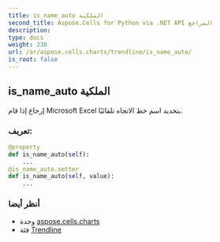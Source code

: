```yaml
---
title: is_name_auto الملكية
second_title: Aspose.Cells for Python via .NET API المراجع
description:
type: docs
weight: 230
url: /ar/aspose.cells.charts/trendline/is_name_auto/
is_root: false
---
```

##  is_name_auto الملكية

إرجاع إذا قام Microsoft Excel بتحديد اسم خط الاتجاه تلقائيًا.
###  تعريف:
```python
@property
def is_name_auto(self):
    ...
@is_name_auto.setter
def is_name_auto(self, value):
    ...
```

###  أنظر أيضا
* وحدة [aspose.cells.charts](../../)
* فئة [Trendline](/cells/python-net/ar/aspose.cells.charts/trendline)
